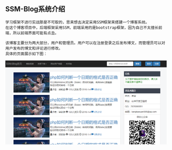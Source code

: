 ## SSM-Blog系统介绍
```$xslt
学习框架不进行实战那是不可取的，思来想去决定采用SSM框架来搭建一个博客系统。
在这个博客项目中，后端框架采用SSM，前端采用的是bootstrap框架，因为自己不太擅长前端，所以前端界面可能有点丑。
```
```$xslt
该博客主要分为两大部分，用户和管理员。用户可以在注册登录之后发布博文，而管理员可以对用户发布的博文和评论进行修改。
具体的页面展示如下图：
```
![image](https://github.com/kaixuanliang/SSM-Blog/blob/master/src/main/webapp/static/induction/userBlog.png)